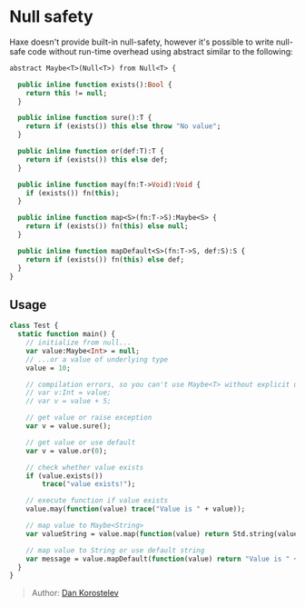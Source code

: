 # Null safety

Haxe doesn't provide built-in null-safety, however it's possible to write null-safe code without run-time overhead
using abstract similar to the following:

```haxe
abstract Maybe<T>(Null<T>) from Null<T> {

  public inline function exists():Bool {
    return this != null;
  }

  public inline function sure():T {
    return if (exists()) this else throw "No value";
  }

  public inline function or(def:T):T {
    return if (exists()) this else def;
  }

  public inline function may(fn:T->Void):Void {
    if (exists()) fn(this);
  }

  public inline function map<S>(fn:T->S):Maybe<S> {
    return if (exists()) fn(this) else null;
  }

  public inline function mapDefault<S>(fn:T->S, def:S):S {
    return if (exists()) fn(this) else def;
  }
}
```

## Usage

```haxe
class Test {
  static function main() {
    // initialize from null...
    var value:Maybe<Int> = null;
    // ...or a value of underlying type
    value = 10;

    // compilation errors, so you can't use Maybe<T> without explicit unwrapping
    // var v:Int = value;
    // var v = value + 5;

    // get value or raise exception
    var v = value.sure();

    // get value or use default
    var v = value.or(0);

    // check whether value exists
    if (value.exists())
        trace("value exists!");

    // execute function if value exists
    value.may(function(value) trace("Value is " + value));

    // map value to Maybe<String>
    var valueString = value.map(function(value) return Std.string(value));

    // map value to String or use default string
    var message = value.mapDefault(function(value) return "Value is " + value, "No value");
  }
}
```

> Author: [Dan Korostelev](https://github.com/nadako)
